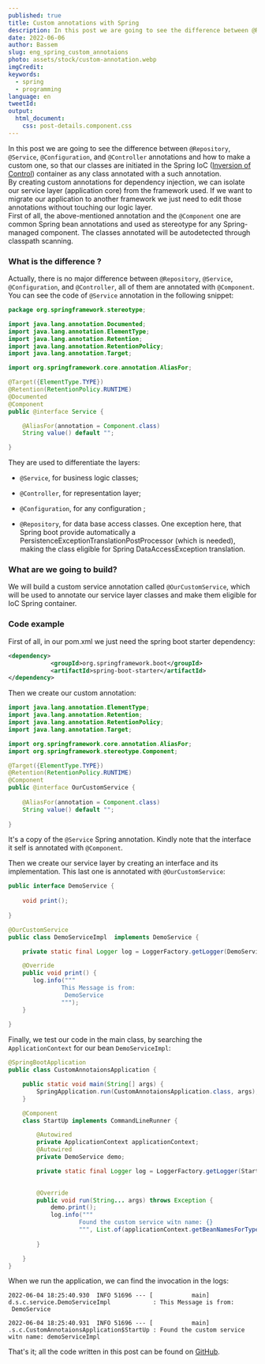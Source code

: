 ```yaml
---
published: true
title: Custom annotations with Spring
description: In this post we are going to see the difference between @Repository, @Service, @Configuration, and @Controller annotations and how to make a custom one ...
date: 2022-06-06
author: Bassem
slug: eng_spring_custom_annotaions
photo: assets/stock/custom-annotation.webp
imgCredit:
keywords:
  - spring
  - programming
language: en
tweetId: 
output:
  html_document:
    css: post-details.component.css
---
```

In this post we are going to see the difference between `@Repository`, `@Service`, `@Configuration`, and `@Controller` annotations and how to make a custom one, so that our classes are initiated in the Spring IoC ([Inversion of Control](https://docs.spring.io/spring-framework/docs/3.2.x/spring-framework-reference/html/beans.html)) container as any class annotated with a such annotation.
<br>
By creating custom annotations for dependency injection, we can isolate our service layer (application core) from the framework used. If we want to migrate our application to another framework we just need to edit those annotations without touching our logic layer.
<br>
First of all, the above-mentioned annotation and the `@Component` one are common Spring bean annotations and used as stereotype for any Spring-managed component. The classes annotated will be autodetected through classpath scanning.
<br>

### What is the difference ?

Actually, there is no major difference between `@Repository`, `@Service`, `@Configuration`, and `@Controller`, all of them are annotated with `@Component`. You can see the code of `@Service` annotation in the following snippet:

```java
package org.springframework.stereotype;

import java.lang.annotation.Documented;
import java.lang.annotation.ElementType;
import java.lang.annotation.Retention;
import java.lang.annotation.RetentionPolicy;
import java.lang.annotation.Target;

import org.springframework.core.annotation.AliasFor;

@Target({ElementType.TYPE})
@Retention(RetentionPolicy.RUNTIME)
@Documented
@Component
public @interface Service {

	@AliasFor(annotation = Component.class)
	String value() default "";

}
```

They are used to differentiate the layers:

- `@Service`, for business logic classes;

- `@Controller`, for representation layer;

- `@Configuration`, for any configuration ;

- `@Repository`, for data base access classes. One exception here, that Spring boot provide automatically a PersistenceExceptionTranslationPostProcessor (which is needed), making the class  eligible for Spring DataAccessException translation.

### What are we going to build?

We will build a custom service annotation called `@OurCustomService`, which will be used to annotate our service layer classes and make them eligible for IoC Spring container.

### Code example

First of all, in our pom.xml we just need the spring boot starter dependency:

```xml
<dependency>
			<groupId>org.springframework.boot</groupId>
			<artifactId>spring-boot-starter</artifactId>
</dependency>
```

Then we create our custom annotation:

```java
import java.lang.annotation.ElementType;
import java.lang.annotation.Retention;
import java.lang.annotation.RetentionPolicy;
import java.lang.annotation.Target;

import org.springframework.core.annotation.AliasFor;
import org.springframework.stereotype.Component;

@Target({ElementType.TYPE})
@Retention(RetentionPolicy.RUNTIME)
@Component
public @interface OurCustomService {
    
    @AliasFor(annotation = Component.class)
	String value() default "";
    
}
```

It's a copy of the `@Service` Spring annotation. Kindly note that the interface it self is annotated with `@Component`.
<br>

Then we create our service layer by creating an interface and its implementation. This last one is annotated with `@OurCustomService`:

```java
public interface DemoService {
    
    void print();
    
}
```

```java
@OurCustomService
public class DemoServiceImpl  implements DemoService {

    private static final Logger log = LoggerFactory.getLogger(DemoServiceImpl.class);

    @Override
    public void print() {
       log.info("""
               This Message is from:
                DemoService
               """); 
    }
    
}
```

Finally, we test our code in the main class, by searching the `ApplicationContext` for our bean `DemoServiceImpl`:

```java
@SpringBootApplication
public class CustomAnnotaionsApplication {

	public static void main(String[] args) {
		SpringApplication.run(CustomAnnotaionsApplication.class, args);
	}

	@Component
	class StartUp implements CommandLineRunner {

		@Autowired
		private ApplicationContext applicationContext;
		@Autowired
		private DemoService demo;

		private static final Logger log = LoggerFactory.getLogger(StartUp.class);

		
		@Override
		public void run(String... args) throws Exception {
			demo.print();
			log.info("""
					Found the custom service witn name: {} 
					""", List.of(applicationContext.getBeanNamesForType(DemoService.class)).stream().collect(Collectors.joining(" , ")));
			
		}

	}
}
```

When we run the application, we can find the invocation in the logs:

```markup
2022-06-04 18:25:40.930  INFO 51696 --- [           main] d.s.c.service.DemoServiceImpl            : This Message is from:
 DemoService

2022-06-04 18:25:40.931  INFO 51696 --- [           main] .s.c.CustomAnnotaionsApplication$StartUp : Found the custom service witn name: demoServiceImpl
```

That's it; all the code written in this post can be found on [GitHub](https://github.com/s0l0c0ding/spring-tips/tree/master/custom-annotaions).
